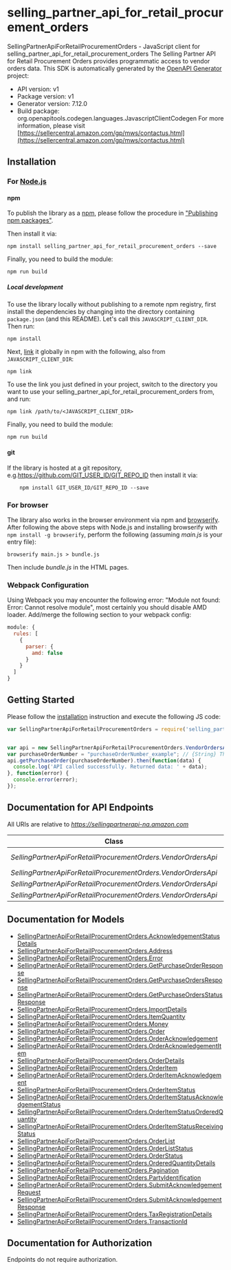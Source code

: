 # selling_partner_api_for_retail_procurement_orders

SellingPartnerApiForRetailProcurementOrders - JavaScript client for selling_partner_api_for_retail_procurement_orders
The Selling Partner API for Retail Procurement Orders provides programmatic access to vendor orders data.
This SDK is automatically generated by the [OpenAPI Generator](https://openapi-generator.tech) project:

- API version: v1
- Package version: v1
- Generator version: 7.12.0
- Build package: org.openapitools.codegen.languages.JavascriptClientCodegen
For more information, please visit [https://sellercentral.amazon.com/gp/mws/contactus.html](https://sellercentral.amazon.com/gp/mws/contactus.html)

## Installation

### For [Node.js](https://nodejs.org/)

#### npm

To publish the library as a [npm](https://www.npmjs.com/), please follow the procedure in ["Publishing npm packages"](https://docs.npmjs.com/getting-started/publishing-npm-packages).

Then install it via:

```shell
npm install selling_partner_api_for_retail_procurement_orders --save
```

Finally, you need to build the module:

```shell
npm run build
```

##### Local development

To use the library locally without publishing to a remote npm registry, first install the dependencies by changing into the directory containing `package.json` (and this README). Let's call this `JAVASCRIPT_CLIENT_DIR`. Then run:

```shell
npm install
```

Next, [link](https://docs.npmjs.com/cli/link) it globally in npm with the following, also from `JAVASCRIPT_CLIENT_DIR`:

```shell
npm link
```

To use the link you just defined in your project, switch to the directory you want to use your selling_partner_api_for_retail_procurement_orders from, and run:

```shell
npm link /path/to/<JAVASCRIPT_CLIENT_DIR>
```

Finally, you need to build the module:

```shell
npm run build
```

#### git

If the library is hosted at a git repository, e.g.https://github.com/GIT_USER_ID/GIT_REPO_ID
then install it via:

```shell
    npm install GIT_USER_ID/GIT_REPO_ID --save
```

### For browser

The library also works in the browser environment via npm and [browserify](http://browserify.org/). After following
the above steps with Node.js and installing browserify with `npm install -g browserify`,
perform the following (assuming *main.js* is your entry file):

```shell
browserify main.js > bundle.js
```

Then include *bundle.js* in the HTML pages.

### Webpack Configuration

Using Webpack you may encounter the following error: "Module not found: Error:
Cannot resolve module", most certainly you should disable AMD loader. Add/merge
the following section to your webpack config:

```javascript
module: {
  rules: [
    {
      parser: {
        amd: false
      }
    }
  ]
}
```

## Getting Started

Please follow the [installation](#installation) instruction and execute the following JS code:

```javascript
var SellingPartnerApiForRetailProcurementOrders = require('selling_partner_api_for_retail_procurement_orders');


var api = new SellingPartnerApiForRetailProcurementOrders.VendorOrdersApi()
var purchaseOrderNumber = "purchaseOrderNumber_example"; // {String} The purchase order identifier for the order that you want. Formatting Notes: 8-character alpha-numeric code.
api.getPurchaseOrder(purchaseOrderNumber).then(function(data) {
  console.log('API called successfully. Returned data: ' + data);
}, function(error) {
  console.error(error);
});


```

## Documentation for API Endpoints

All URIs are relative to *https://sellingpartnerapi-na.amazon.com*

Class | Method | HTTP request | Description
------------ | ------------- | ------------- | -------------
*SellingPartnerApiForRetailProcurementOrders.VendorOrdersApi* | [**getPurchaseOrder**](docs/VendorOrdersApi.md#getPurchaseOrder) | **GET** /vendor/orders/v1/purchaseOrders/{purchaseOrderNumber} | 
*SellingPartnerApiForRetailProcurementOrders.VendorOrdersApi* | [**getPurchaseOrders**](docs/VendorOrdersApi.md#getPurchaseOrders) | **GET** /vendor/orders/v1/purchaseOrders | 
*SellingPartnerApiForRetailProcurementOrders.VendorOrdersApi* | [**getPurchaseOrdersStatus**](docs/VendorOrdersApi.md#getPurchaseOrdersStatus) | **GET** /vendor/orders/v1/purchaseOrdersStatus | 
*SellingPartnerApiForRetailProcurementOrders.VendorOrdersApi* | [**submitAcknowledgement**](docs/VendorOrdersApi.md#submitAcknowledgement) | **POST** /vendor/orders/v1/acknowledgements | 


## Documentation for Models

 - [SellingPartnerApiForRetailProcurementOrders.AcknowledgementStatusDetails](docs/AcknowledgementStatusDetails.md)
 - [SellingPartnerApiForRetailProcurementOrders.Address](docs/Address.md)
 - [SellingPartnerApiForRetailProcurementOrders.Error](docs/Error.md)
 - [SellingPartnerApiForRetailProcurementOrders.GetPurchaseOrderResponse](docs/GetPurchaseOrderResponse.md)
 - [SellingPartnerApiForRetailProcurementOrders.GetPurchaseOrdersResponse](docs/GetPurchaseOrdersResponse.md)
 - [SellingPartnerApiForRetailProcurementOrders.GetPurchaseOrdersStatusResponse](docs/GetPurchaseOrdersStatusResponse.md)
 - [SellingPartnerApiForRetailProcurementOrders.ImportDetails](docs/ImportDetails.md)
 - [SellingPartnerApiForRetailProcurementOrders.ItemQuantity](docs/ItemQuantity.md)
 - [SellingPartnerApiForRetailProcurementOrders.Money](docs/Money.md)
 - [SellingPartnerApiForRetailProcurementOrders.Order](docs/Order.md)
 - [SellingPartnerApiForRetailProcurementOrders.OrderAcknowledgement](docs/OrderAcknowledgement.md)
 - [SellingPartnerApiForRetailProcurementOrders.OrderAcknowledgementItem](docs/OrderAcknowledgementItem.md)
 - [SellingPartnerApiForRetailProcurementOrders.OrderDetails](docs/OrderDetails.md)
 - [SellingPartnerApiForRetailProcurementOrders.OrderItem](docs/OrderItem.md)
 - [SellingPartnerApiForRetailProcurementOrders.OrderItemAcknowledgement](docs/OrderItemAcknowledgement.md)
 - [SellingPartnerApiForRetailProcurementOrders.OrderItemStatus](docs/OrderItemStatus.md)
 - [SellingPartnerApiForRetailProcurementOrders.OrderItemStatusAcknowledgementStatus](docs/OrderItemStatusAcknowledgementStatus.md)
 - [SellingPartnerApiForRetailProcurementOrders.OrderItemStatusOrderedQuantity](docs/OrderItemStatusOrderedQuantity.md)
 - [SellingPartnerApiForRetailProcurementOrders.OrderItemStatusReceivingStatus](docs/OrderItemStatusReceivingStatus.md)
 - [SellingPartnerApiForRetailProcurementOrders.OrderList](docs/OrderList.md)
 - [SellingPartnerApiForRetailProcurementOrders.OrderListStatus](docs/OrderListStatus.md)
 - [SellingPartnerApiForRetailProcurementOrders.OrderStatus](docs/OrderStatus.md)
 - [SellingPartnerApiForRetailProcurementOrders.OrderedQuantityDetails](docs/OrderedQuantityDetails.md)
 - [SellingPartnerApiForRetailProcurementOrders.Pagination](docs/Pagination.md)
 - [SellingPartnerApiForRetailProcurementOrders.PartyIdentification](docs/PartyIdentification.md)
 - [SellingPartnerApiForRetailProcurementOrders.SubmitAcknowledgementRequest](docs/SubmitAcknowledgementRequest.md)
 - [SellingPartnerApiForRetailProcurementOrders.SubmitAcknowledgementResponse](docs/SubmitAcknowledgementResponse.md)
 - [SellingPartnerApiForRetailProcurementOrders.TaxRegistrationDetails](docs/TaxRegistrationDetails.md)
 - [SellingPartnerApiForRetailProcurementOrders.TransactionId](docs/TransactionId.md)


## Documentation for Authorization

Endpoints do not require authorization.

